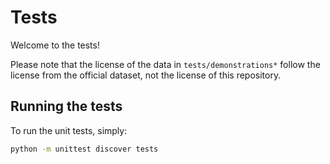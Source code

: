 # Tests

Welcome to the tests!

Please note that the license of the data in `tests/demonstrations*` follow the license from the official dataset, not the license of this repository.

## Running the tests

To run the unit tests, simply:

```bash
python -m unittest discover tests
```